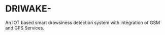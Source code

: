 # DRIWAKE-
An IOT based smart drowsiness detection system with integration of GSM and GPS Services.
